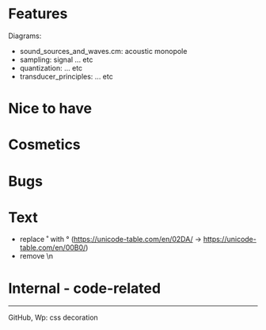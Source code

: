 # Features

Diagrams:

* sound_sources_and_waves.cm: acoustic monopole
* sampling: signal ... etc
* quantization: ... etc
* transducer_principles: ... etc

# Nice to have

# Cosmetics

# Bugs

# Text

* replace ˚ with ° (https://unicode-table.com/en/02DA/ -> https://unicode-table.com/en/00B0/)
* remove \n

# Internal - code-related

---
GitHub, Wp: css decoration

